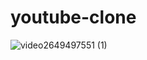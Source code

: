 # youtube-clone
![video2649497551 (1)](https://user-images.githubusercontent.com/56603609/164514980-463d276c-6cef-468b-a5a9-9cdf77b0df01.gif)
